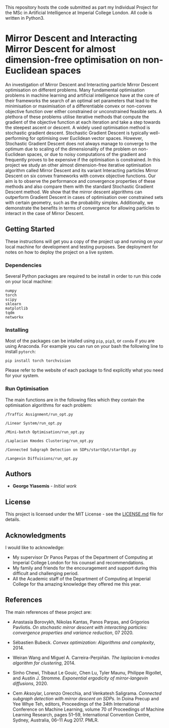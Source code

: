 <!-- # Mirror Descent Optimisation -->
This repository hosts the code submitted as part my Individual Project for the
MSc in Artificial Intelligence at Imperial College London. All code is written in Python3.
<!--For all the dependencies refer to the relevant paragraph of the README file.-->

# Mirror Descent and Interacting Mirror Descent for almost dimension-free optimisation on non-Euclidean spaces

An investigation of Mirror Descent and Interacting particle Mirror Descent optimisation on different problems.
Many fundamental optimisation problems in machine learning and artificial intelligence have at the core of their frameworks the search of an optimal set parameters that lead to the minimisation or maximisation of a differentiable convex or non-convex objective function over either constrained or unconstrained feasible sets. A plethora of these problems utilise iterative methods that compute the gradient of the objective function at each iteration and take a step towards the steepest ascent or descent. A widely used optimisation method is stochastic gradient descent. Stochastic Gradient Descent is typically well-performing for optimising over Euclidean vector spaces. However, Stochastic Gradient Descent  does not always manage to converge to the optimum due to scaling of the dimensionality of the problem on non-Euclidean spaces, or due to noisy computations of the gradient and frequently proves to be expensive if the optimisation is constrained.  In this project we study an other almost dimension-free iterative optimisation algorithm called Mirror Descent and its variant Interacting particles Mirror Descent on six convex frameworks with convex objective functions. Our aim is to observe the performance and  convergence properties  of these methods and also compare them with the standard Stochastic Gradient Descent method. We show that the mirror descent algorithms can outperform Gradient Descent in cases of optimisation over constrained sets with certain geometry, such as the probability simplex. Additionally, we demonstrate the benefits in terms of convergence for allowing particles to interact in the case of Mirror Descent.

## Getting Started

These instructions will get you a copy of the project up and running on your local machine for development and testing purposes. See deployment for notes on how to deploy the project on a live system.

### Dependencies

Several Python packages are required to be install in order to run this code on your local machine:

```
numpy
torch
scipy
sklearn
matplotlib
tqdm
networkx
```

### Installing

Most of the packages can be intalled using ```pip```, ```pip3```, or ```conda``` if you are using Anaconda.
For example you can run on your bash the following line to install ```pytorch```:

```
pip install torch torchvision
```
Please refer to the website of each package to find explicitly what you need for your system.


<!--## Contributing-->

<!--Please read [CONTRIBUTING.md](https://gist.github.com/PurpleBooth/b24679402957c63ec426) for details on our code of conduct, and the process for submitting pull requests to us.-->

### Run Optimisation

The main functions are in the following files which they contain the optimisation algorithms for each problem:

``/Traffic Assignment/run_opt.py``

``/Linear System/run_opt.py``

``/Mini-batch Optimisation/run_opt.py``

``/Laplacian Kmodes Clustering/run_opt.py``

``/Connected Subgraph Detection on SDPs/startOpt/startOpt.py``

``/Langevin Diffuisions/run_opt.py``

## Authors

* **George Yiasemis** - *Initial work*


## License

This project is licensed under the MIT License - see the [LICENSE.md](LICENSE.md) file for details.

## Acknowledgments

I would like to acknowledge:

* My supervisor Dr Panos Parpas of the Department of Computing at Imperial College London for his counsel and recommendations.
* My family and friends for the encouragement and support during this difficult and challenging period.
* All the Academic staff of the Department of Computing at Imperial College for tha amazing knowledge they offered me this year.

## References
The main references of these project are:
* Anastasia Borovykh, Nikolas Kantas, Panos Parpas, and Grigorios Pavliotis. *On stochastic mirror descent with interacting particles: convergence properties and variance reduction*, 07 2020.

* Sébastien Bubeck. *Convex optimization: Algorithms and complexity*, 2014.

* Weiran Wang and Miguel A. Carreira-Perpiñán. *The laplacian k-modes algorithm for clustering*, 2014.

* Sinho Chewi, Thibaut Le Gouic, Chen Lu, Tyler Maunu, Philippe Rigollet, and
Austin J. Stromme. *Exponential ergodicity of mirror-langevin diffusions*, 2020.

* Cem Aksoylar, Lorenzo Orecchia, and Venkatesh Saligrama. *Connected subgraph detection with mirror descent on SDPs*. In Doina Precup and Yee Whye Teh,
editors, Proceedings of the 34th International Conference on Machine Learning,
volume 70 of Proceedings of Machine Learning Research, pages 51–59, International Convention Centre, Sydney, Australia, 06–11 Aug 2017. PMLR.
